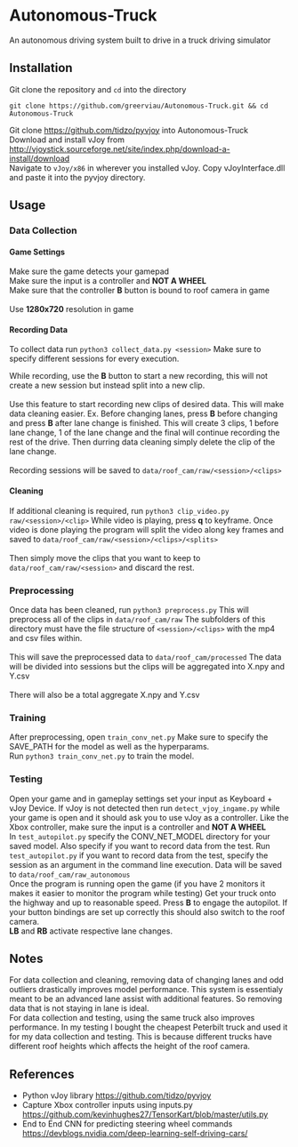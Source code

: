# Autonomous-Truck
An autonomous driving system built to drive in a truck driving simulator

## Installation
Git clone the repository and ```cd``` into the directory
``` 
git clone https://github.com/greerviau/Autonomous-Truck.git && cd Autonomous-Truck
```
Git clone https://github.com/tidzo/pyvjoy into Autonomous-Truck  
Download and install vJoy from http://vjoystick.sourceforge.net/site/index.php/download-a-install/download  
Navigate to ```vJoy/x86``` in wherever you installed vJoy. Copy vJoyInterface.dll and paste it into the pyvjoy directory.  

## Usage 
### Data Collection
#### Game Settings
Make sure the game detects your gamepad<br/>
Make sure the input is a controller and **NOT A WHEEL**<br/>
Make sure that the controller **B** button is bound to roof camera in game<br/>  
Use **1280x720** resolution in game<br/>  

#### Recording Data
To collect data run ```python3 collect_data.py <session>``` Make sure to specify different sessions for every execution.<br/> 

While recording, use the **B** button to start a new recording, this will not create a new session but instead split into a new clip.<br/>  
Use this feature to start recording new clips of desired data. This will make data cleaning easier. Ex. Before changing lanes, press **B** before changing and press **B** after lane change is finished. This will create 3 clips, 1 before lane change, 1 of the lane change and the final will continue recording the rest of the drive. Then durring data cleaning simply delete the clip of the lane change.<br/>  
Recording sessions will be saved to ```data/roof_cam/raw/<session>/<clips>```
#### Cleaning
If additional cleaning is required, run ```python3 clip_video.py raw/<session>/<clip>``` While video is playing, press **q** to keyframe. Once video is done playing the program will split the video along key frames and saved to ```data/roof_cam/raw/<session>/<clips>/<splits>```<br/>   
Then simply move the clips that you want to keep to ```data/roof_cam/raw/<session>``` and discard the rest.
### Preprocessing
Once data has been cleaned, run ```python3 preprocess.py``` This will preprocess all of the clips in ```data/roof_cam/raw``` The subfolders of this directory must have the file structure of ```<session>/<clips>``` with the mp4 and csv files within.<br/>  
This will save the preprocessed data to ```data/roof_cam/processed``` The data will be divided into sessions but the clips will be aggregated into X.npy and Y.csv<br/>   
There will also be a total aggregate X.npy and Y.csv  
### Training
After preprocessing, open ```train_conv_net.py``` Make sure to specify the SAVE_PATH for the model as well as the hyperparams.<br/> 
Run ```python3 train_conv_net.py``` to train the model.
### Testing
Open your game and in gameplay settings set your input as Keyboard + vJoy Device. If vJoy is not detected then run ```detect_vjoy_ingame.py``` while your game is open and it should ask you to use vJoy as a controller. Like the Xbox controller, make sure the input is a controller and **NOT A WHEEL**<br/>
In ```test_autopilot.py``` specify the CONV_NET_MODEL directory for your saved model. Also specify if you want to record data from the test. Run ```test_autopilot.py``` if you want to record data from the test, specify the session as an argument in the command line execution. Data will be saved to ```data/roof_cam/raw_autonomous```<br/>
Once the program is running open the game (if you have 2 monitors it makes it easier to monitor the program while testing) Get your truck onto the highway and up to reasonable speed. Press **B** to engage the autopilot. If your button bindings are set up correctly this should also switch to the roof camera.<br/>
**LB** and **RB** activate respective lane changes.<br/>

## Notes
For data collection and cleaning, removing data of changing lanes and odd outliers drastically improves model performance. This system is essentialy meant to be an advanced lane assist with additional features. So removing data that is not staying in lane is ideal.<br/>
For data collection and testing, using the same truck also improves performance. In my testing I bought the cheapest Peterbilt truck and used it for my data collection and testing. This is because different trucks have different roof heights which affects the height of the roof camera.<br/>

## References
* Python vJoy library https://github.com/tidzo/pyvjoy<br/>
* Capture Xbox controller inputs using inputs.py https://github.com/kevinhughes27/TensorKart/blob/master/utils.py<br/>
* End to End CNN for predicting steering wheel commands https://devblogs.nvidia.com/deep-learning-self-driving-cars/<br/>
